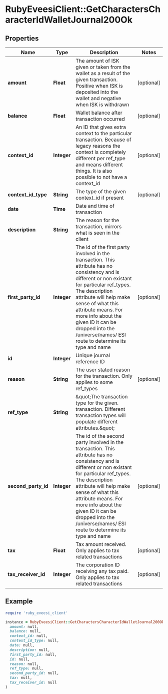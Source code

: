 # RubyEveesiClient::GetCharactersCharacterIdWalletJournal200Ok

## Properties

| Name | Type | Description | Notes |
| ---- | ---- | ----------- | ----- |
| **amount** | **Float** | The amount of ISK given or taken from the wallet as a result of the given transaction. Positive when ISK is deposited into the wallet and negative when ISK is withdrawn | [optional] |
| **balance** | **Float** | Wallet balance after transaction occurred | [optional] |
| **context_id** | **Integer** | An ID that gives extra context to the particular transaction. Because of legacy reasons the context is completely different per ref_type and means different things. It is also possible to not have a context_id | [optional] |
| **context_id_type** | **String** | The type of the given context_id if present | [optional] |
| **date** | **Time** | Date and time of transaction |  |
| **description** | **String** | The reason for the transaction, mirrors what is seen in the client |  |
| **first_party_id** | **Integer** | The id of the first party involved in the transaction. This attribute has no consistency and is different or non existant for particular ref_types. The description attribute will help make sense of what this attribute means. For more info about the given ID it can be dropped into the /universe/names/ ESI route to determine its type and name | [optional] |
| **id** | **Integer** | Unique journal reference ID |  |
| **reason** | **String** | The user stated reason for the transaction. Only applies to some ref_types | [optional] |
| **ref_type** | **String** | \&quot;The transaction type for the given. transaction. Different transaction types will populate different attributes.\&quot; |  |
| **second_party_id** | **Integer** | The id of the second party involved in the transaction. This attribute has no consistency and is different or non existant for particular ref_types. The description attribute will help make sense of what this attribute means. For more info about the given ID it can be dropped into the /universe/names/ ESI route to determine its type and name | [optional] |
| **tax** | **Float** | Tax amount received. Only applies to tax related transactions | [optional] |
| **tax_receiver_id** | **Integer** | The corporation ID receiving any tax paid. Only applies to tax related transactions | [optional] |

## Example

```ruby
require 'ruby_eveesi_client'

instance = RubyEveesiClient::GetCharactersCharacterIdWalletJournal200Ok.new(
  amount: null,
  balance: null,
  context_id: null,
  context_id_type: null,
  date: null,
  description: null,
  first_party_id: null,
  id: null,
  reason: null,
  ref_type: null,
  second_party_id: null,
  tax: null,
  tax_receiver_id: null
)
```

